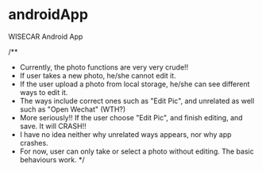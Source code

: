 
# androidApp
WISECAR Android App


/** 
 * Currently, the photo functions are very very crude!!
 * If user takes a new photo, he/she cannot edit it.
 * If the user upload a photo from local storage, he/she can see different ways to edit it.
 * The ways include correct ones such as "Edit Pic", and unrelated as well such as "Open Wechat" (WTH?)
 * More seriously!! If the user choose "Edit Pic", and finish editing, and save. It will CRASH!!
 * I have no idea neither why unrelated ways appears, nor why app crashes.
 * For now, user can only take or select a photo without editing. The basic behaviours work.
 */
